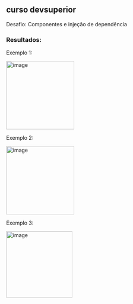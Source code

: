 ## curso devsuperior

Desafio: Componentes e injeção de dependência

### Resultados:

Exemplo 1:

<img width="183" alt="image" src="https://github.com/rlgalileu/di-component-challenge/assets/54282757/89d8719e-734f-461b-a6c7-e2659fc97d3d">

Exemplo 2:

<img width="183" alt="image" src="https://github.com/rlgalileu/di-component-challenge/assets/54282757/894c3a57-53a0-4408-b07e-2e1320a6cc15">

Exemplo 3:

<img width="178" alt="image" src="https://github.com/rlgalileu/di-component-challenge/assets/54282757/68ccb391-2ba3-407c-a894-35827899b8b5">
